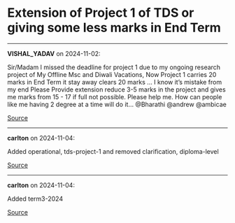 # Extension of Project 1 of TDS or giving some less marks in End Term


---

**VISHAL_YADAV** on 2024-11-02:

Sir/Madam
I missed the deadline for project 1 due to my ongoing research project of My Offline Msc and Diwali Vacations,
Now Project 1 carries 20 marks in End Term it stay away clears 20 marks …
I know it’s mistake from my end
Please Provide extension reduce 3-5 marks in the project and gives me marks from 15 - 17 if full not possible.
Please help me.
How can people like me having 2 degree at a time will do it…
@Bharathi @andrew @ambicae

[Source](https://discourse.onlinedegree.iitm.ac.in/t/extension-of-project-1-of-tds-or-giving-some-less-marks-in-end-term/155322/1)

---

**carlton** on 2024-11-04:

Added operational, tds-project-1 and removed clarification, diploma-level

[Source](https://discourse.onlinedegree.iitm.ac.in/t/extension-of-project-1-of-tds-or-giving-some-less-marks-in-end-term/155322/2)

---

**carlton** on 2024-11-04:

Added term3-2024

[Source](https://discourse.onlinedegree.iitm.ac.in/t/extension-of-project-1-of-tds-or-giving-some-less-marks-in-end-term/155322/3)